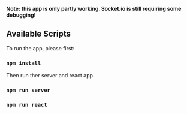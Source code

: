 **Note: this app is only partly working. Socket.io is still requiring some debugging!**



## Available Scripts

To run the app, please first:

### `npm install`


Then run ther server and react app

### `npm run server`

### `npm run react`


